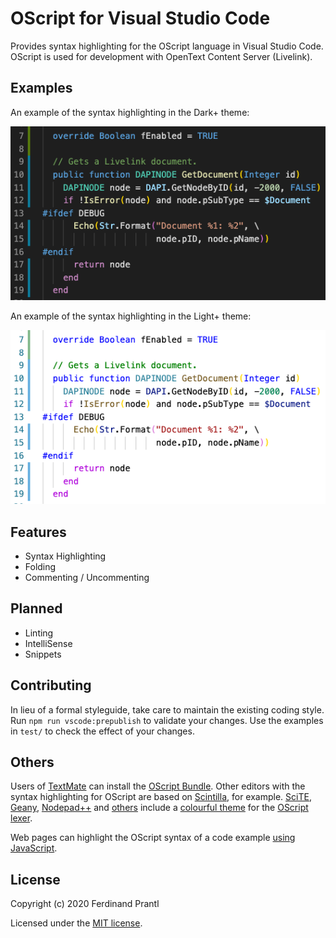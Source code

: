 # OScript for Visual Studio Code

Provides syntax highlighting for the OScript language in Visual Studio Code. OScript is used for development with OpenText Content Server (Livelink).

## Examples

An example of the syntax highlighting in the Dark+ theme:

![Dark](images/dark.png)

An example of the syntax highlighting in the Light+ theme:

![Light](images/light.png)

## Features

* Syntax Highlighting
* Folding
* Commenting / Uncommenting

## Planned

* Linting
* IntelliSense
* Snippets

## Contributing

In lieu of a formal styleguide, take care to maintain the existing coding
style. Run `npm run vscode:prepublish` to validate your changes. Use the
examples in `test/` to check the effect of your changes.

## Others

Users of [TextMate] can install the [OScript Bundle]. Other editors with the syntax highlighting for OScript are based on [Scintilla], for example. [SciTE], [Geany], [Nodepad++] and [others] include a [colourful theme] for the [OScript lexer].

Web pages can highlight the OScript syntax of a code example [using JavaScript].

## License

Copyright (c) 2020 Ferdinand Prantl

Licensed under the [MIT license].

[TextMate]: https://macromates.com/
[OScript Bundle]: https://github.com/prantlf/oscript.tmbundle
[Scintilla]: https://scintilla.org/
[SciTE]: https://www.scintilla.org/SciTE.html
[colourful theme]: https://sourceforge.net/p/scintilla/scite/ci/default/tree/src/oscript.properties
[OScript lexer]: https://sourceforge.net/p/scintilla/code/ci/default/tree/lexers/LexOScript.cxx
[Geany]: https://www.geany.org/
[Nodepad++]: https://notepad-plus-plus.org/
[others]: https://www.scintilla.org/ScintillaRelated.html
[using JavaScript]: http://prantlf.blogspot.com/2012/07/oscript-syntax-highlighting-in-pure.html
[MIT license]: ./LICENSE
